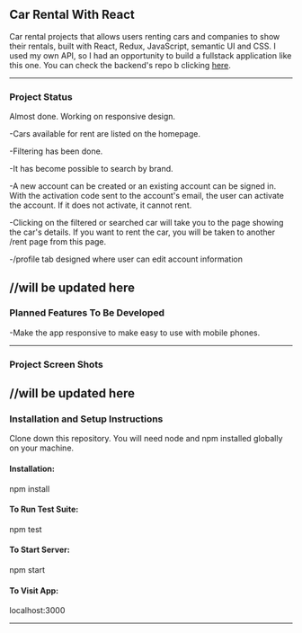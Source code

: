 ## Car Rental With React
 Car rental projects that allows users renting cars and companies to show  their rentals, built with React, Redux, JavaScript, semantic UI and CSS. I used my own API, so I had an opportunity to build a fullstack application like this one. You can check the backend's repo b clicking [here](https://github.com/w1that/Car-Rental-with-Java).

---
### Project Status
Almost done. Working on responsive design.

-Cars available for rent are listed on the homepage. 

-Filtering has been done. 

-It has become possible to search by brand.

-A new account can be created or an existing account can be signed in. With the activation code sent to the account's email, the user can activate the account. If it does not activate, it cannot rent.

-Clicking on the filtered or searched car will take you to the page showing the car's details. If you want to rent the car, you will be taken to another /rent page from this page.

-/profile tab designed where user can edit account information

//will be updated here
---
### Planned Features To Be Developed

-Make the app responsive to make easy to use with mobile phones.

---

### Project Screen Shots


//will be updated here
---
### Installation and Setup Instructions

Clone down this repository. You will need node and npm installed globally on your machine.

#### Installation:

npm install

#### To Run Test Suite:

npm test

#### To Start Server:

npm start

#### To Visit App:

localhost:3000

---

